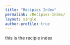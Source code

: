 ```yaml
---
title: "Recipies Index"
permalink: /Recipies-Index/
layout: single
author-profile: true
---
```

this is the recipie index
